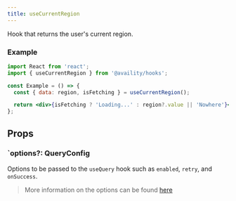 ```yaml
---
title: useCurrentRegion
---
```


Hook that returns the user's current region.

### Example

```jsx
import React from 'react';
import { useCurrentRegion } from '@availity/hooks';

const Example = () => {
  const { data: region, isFetching } = useCurrentRegion();

  return <div>{isFetching ? 'Loading...' : region?.value || 'Nowhere'}</div>;
};
```

## Props

### `options?: QueryConfig

Options to be passed to the `useQuery` hook such as `enabled`, `retry`, and `onSuccess`.

> More information on the options can be found [here](https://react-query.tanstack.com/docs/api/#usequery)
